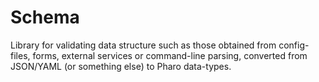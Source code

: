 # Schema
Library for validating data structure such as those obtained from config-files, forms, external services or command-line parsing, converted from JSON/YAML (or something else) to Pharo data-types.
